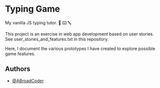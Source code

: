 
# Typing Game

My vanilla JS typing tutor. 🍦 ⌨️ 🔤

This project is an exercise in web app development based on user stories.  See user_stories_and_features.txt in this repository.

Here, I document the various prototypes I have created to explore possible game features.




## Authors

- [@ABroadCoder](https://www.github.com/ABroadCoder)

